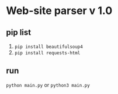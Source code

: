 # Web-site parser v 1.0

## pip list

1. `pip install beautifulsoup4`
2. `pip install requests-html`

## run

`python main.py`
or
`python3 main.py`
